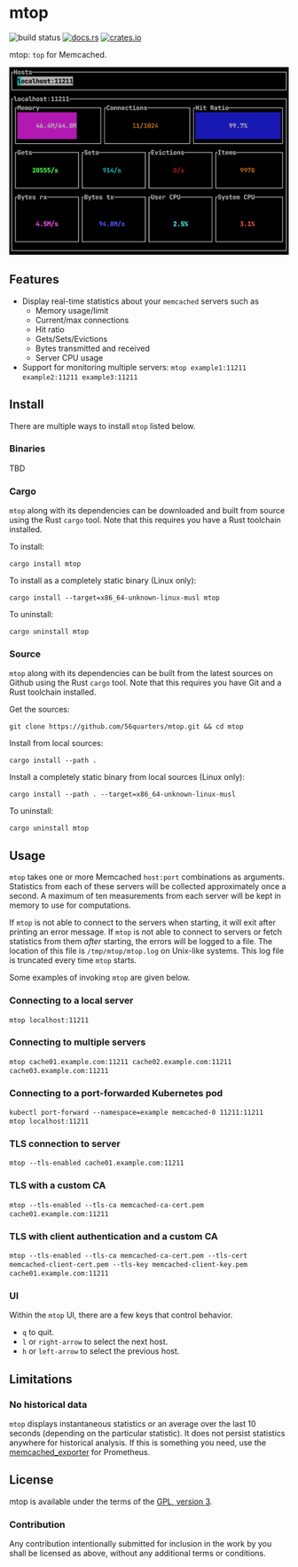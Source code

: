 # mtop

![build status](https://github.com/56quarters/mtop/actions/workflows/rust.yml/badge.svg)
[![docs.rs](https://docs.rs/mtop/badge.svg)](https://docs.rs/mtop/)
[![crates.io](https://img.shields.io/crates/v/mtop.svg)](https://crates.io/crates/mtop/)

mtop: `top` for Memcached.

![mtop](/images/mtop.png)

## Features

* Display real-time statistics about your `memcached` servers such as
  * Memory usage/limit
  * Current/max connections
  * Hit ratio
  * Gets/Sets/Evictions
  * Bytes transmitted and received
  * Server CPU usage
* Support for monitoring multiple servers: `mtop example1:11211 example2:11211 example3:11211`

## Install

There are multiple ways to install `mtop` listed below.

### Binaries

TBD

### Cargo

`mtop` along with its dependencies can be downloaded and built from source using the
Rust `cargo` tool. Note that this requires you have a Rust toolchain installed.

To install:

```
cargo install mtop
```

To install as a completely static binary (Linux only):

```
cargo install --target=x86_64-unknown-linux-musl mtop 
```

To uninstall:

```
cargo uninstall mtop
```

### Source

`mtop` along with its dependencies can be built from the latest sources on Github using
the Rust `cargo` tool. Note that this requires you have Git and a Rust toolchain installed.

Get the sources:

```
git clone https://github.com/56quarters/mtop.git && cd mtop
```

Install from local sources:

```
cargo install --path .
```

Install a completely static binary from local sources (Linux only):

```
cargo install --path . --target=x86_64-unknown-linux-musl
```

To uninstall:

```
cargo uninstall mtop
```

## Usage

`mtop` takes one or more Memcached `host:port` combinations as arguments. Statistics from
each of these  servers will be collected approximately once a second. A maximum of ten
measurements from each server will be kept in memory to use for computations.

If `mtop` is not able to connect to the servers when starting, it will exit after printing
an error message. If `mtop` is not able to connect to servers or fetch statistics from
them _after_ starting, the errors will be logged to a file. The location of this file is
`/tmp/mtop/mtop.log` on Unix-like systems. This log file is truncated every time `mtop`
starts.

Some examples of invoking `mtop` are given below.

### Connecting to a local server
```
mtop localhost:11211
```

### Connecting to multiple servers

```
mtop cache01.example.com:11211 cache02.example.com:11211 cache03.example.com:11211
```

### Connecting to a port-forwarded Kubernetes pod

```
kubectl port-forward --namespace=example memcached-0 11211:11211
mtop localhost:11211
```

### TLS connection to server

```
mtop --tls-enabled cache01.example.com:11211
```

### TLS with a custom CA

```
mtop --tls-enabled --tls-ca memcached-ca-cert.pem cache01.example.com:11211
```

### TLS with client authentication and a custom CA

```
mtop --tls-enabled --tls-ca memcached-ca-cert.pem --tls-cert memcached-client-cert.pem --tls-key memcached-client-key.pem cache01.example.com:11211
```

### UI

Within the `mtop` UI, there are a few keys that control behavior.

* `q` to quit.
* `l` or `right-arrow` to select the next host.
* `h` or `left-arrow` to select the previous host.

## Limitations

### No historical data

`mtop` displays instantaneous statistics or an average over the last 10 seconds (depending on
the particular statistic). It does not persist statistics anywhere for historical analysis. If
this is something you need, use the [memcached_exporter](https://github.com/prometheus/memcached_exporter)
for Prometheus.

## License

mtop is available under the terms of the [GPL, version 3](LICENSE).

### Contribution

Any contribution intentionally submitted  for inclusion in the work by you
shall be licensed as above, without any additional terms or conditions.
